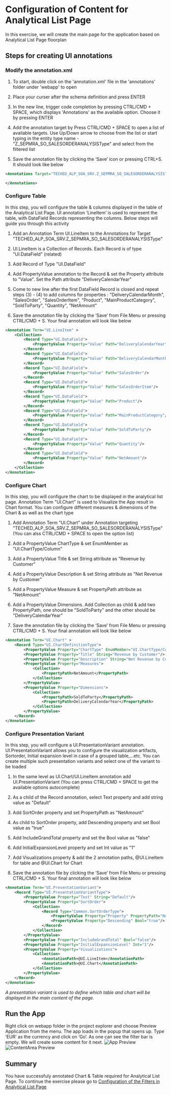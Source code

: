 # Configuration of Content for Analytical List Page
In this exercise, we will create the main page for the application based on Analytical List Page floorplan

## Steps for creating UI annotations

### Modify the annotation.xml
1. To start, double click on the 'annotation.xml' file in the 'annotations' folder under 'webapp' to open

2. Place your curser after the schema definition and press ENTER

3. In the new line, trigger code completion by pressing CTRL/CMD + SPACE, which displays 'Annotations' as the available option. Choose it by pressing ENTER

4. Add the annotation target by Press CTRL/CMD + SPACE to open a list of available targets. Use Up/Down arrow to choose from the list or start typing in the entity type name - "Z_SEPMRA_SO_SALESORDERANALYSISType" and select from the filtered list

5. Save the annotation file by clicking the ‘Save’ icon or pressing CTRL+S. It should look like below
```xml
<Annotations Target="TECHED_ALP_SOA_SRV.Z_SEPMRA_SO_SALESORDERANALYSISType">    

</Annotations>
```

### Configure Table
In this step, you will configure the table & columns displayed in the table of the Analytical List Page. UI annotation ‘LineItem’ is used to represent the table, with DataField Records representing the columns. Below steps will guide you through this activity

1. Add an Annotation Term UI.LineItem to the Annotations for Target "TECHED_ALP_SOA_SRV.Z_SEPMRA_SO_SALESORDERANALYSISType"

2. UI.LineItem is a Collection of Records. Each Record is of type "UI.DataField" (related)

3. Add Record of Type "UI.DataField"

4. Add PropertyValue annotation to the Record & set the Property attribute to "Value". Set the Path attribute "DeliveryCalendarYear"

5. Come to new line after the first DataField Record is closed and repeat steps (3) - (4) to add columns for properties : "DeliveryCalendarMonth", "SalesOrder", "SalesOrderItem", "Product", "MainProductCategory", "SoldToParty", "Quantity", "NetAmount"

6. Save the annotation file by clicking the ‘Save’ from File Menu or pressing CTRL/CMD + S. Your final annotation will look like below
```xml
<Annotation Term="UI.LineItem" >
    <Collection>
        <Record Type="UI.DataField">
            <PropertyValue Property="Value" Path="DeliveryCalendarYear"/>
        </Record>
        <Record Type="UI.DataField">
            <PropertyValue Property="Value" Path="DeliveryCalendarMonth"/>
        </Record>
        <Record Type="UI.DataField">
            <PropertyValue Property="Value" Path="SalesOrder"/>
        </Record>
        <Record Type="UI.DataField">
            <PropertyValue Property="Value" Path="SalesOrderItem"/>
        </Record>
        <Record Type="UI.DataField">
            <PropertyValue Property="Value" Path="Product"/>
        </Record>
        <Record Type="UI.DataField">
            <PropertyValue Property="Value" Path="MainProductCategory"/>
        </Record>
        <Record Type="UI.DataField">
            <PropertyValue Property="Value" Path="SoldToParty"/>
        </Record>
        <Record Type="UI.DataField">
            <PropertyValue Property="Value" Path="Quantity"/>
        </Record>
        <Record Type="UI.DataField">
            <PropertyValue Property="Value" Path="NetAmount"/>
        </Record>
    </Collection>
</Annotation>
```

### Configure Chart
In this step, you will configure the chart to be displayed in the analytical list page. Annotation Term "UI.Chart" is used to Visualize the App result in Chart format. You can configure different measures & dimensions of the Chart & as well as the chart type

1. Add Annotation Term "UI.Chart" under Annotation targeting "TECHED_ALP_SOA_SRV.Z_SEPMRA_SO_SALESORDERANALYSISType" (You can alss CTRL/CMD + SPACE to open the option list)

2. Add a PropertyValue ChartType & set EnumMember as "UI.ChartType/Column"

3. Add a PropertyValue Title & set String attribute as "Revenue by Customer"

4. Add a PropertyValue Description & set String attribute as "Net Revenue by Customer"

5. Add a PropertyValue Measure & set PropertyPath attribute as "NetAmount"

6. Add a PropertyValue Dimensions. Add Collection as child & add two PropertyPath, one should be "SoldToParty" and the other should be "DeliveryCalendarYear"

7. Save the annotation file by clicking the ‘Save’ from File Menu or pressing CTRL/CMD + S. Your final annotation will look like below
```xml
<Annotation Term="UI.Chart" >
    <Record Type="UI.ChartDefinitionType">
        <PropertyValue Property="ChartType" EnumMember="UI.ChartType/Column"/>
        <PropertyValue Property="Title" String="Revenue by Customer"/>
        <PropertyValue Property="Description" String="Net Revenue by Customer"/>
        <PropertyValue Property="Measures">
            <Collection>
                <PropertyPath>NetAmount</PropertyPath>
            </Collection>
        </PropertyValue>
        <PropertyValue Property="Dimensions">
            <Collection>
                <PropertyPath>SoldToParty</PropertyPath>
                <PropertyPath>DeliveryCalendarYear</PropertyPath>
            </Collection>
        </PropertyValue>
    </Record>
</Annotation>
```

### Configure Presentation Variant
In this step, you will configure a UI.PresentationVariant annotation. UI.PresentationVariant allows you to configure the visualization artifacts, Sortorder, Initial expansion level in case of a grouped table,...etc. You can create multiple such presentation variants and select one of the variant to be loaded

1. In the same level as UI.Chart/UI.LineItem annotation add UI.PresentationVariant (You can press CTRL/CMD + SPACE to get the available options autocomplete)

2. As a child of the Record annotation, select Text property and add string value as "Default"

3. Add SortOrder property and set PropertyPath as "NetAmount"

4. As child to SortOrder property, add Descending property and set Bool value as "true"

5. Add IncludeGrandTotal property and set the Bool value as "false"

6. Add InitialExpansionLevel property and set Int value as "1"

7. Add Visualizations property & add the 2 annotation paths, @UI.LineItem for table and @UI.Chart for Chart

8. Save the annotation file by clicking the ‘Save’ from File Menu or pressing CTRL/CMD + S. Your final annotation will look like below
```xml
<Annotation Term="UI.PresentationVariant">
    <Record Type="UI.PresentationVariantType">
        <PropertyValue Property="Text" String="Default"/>
        <PropertyValue Property="SortOrder">
            <Collection>
                <Record Type="Common.SortOrderType">
                    <PropertyValue Property="Property" PropertyPath="NetAmount"/>
                    <PropertyValue Property="Descending" Bool="true"/>
                </Record>
            </Collection>
        </PropertyValue>
        <PropertyValue Property="IncludeGrandTotal" Bool="false"/>
        <PropertyValue Property="InitialExpansionLevel" Int="1"/>
        <PropertyValue Property="Visualizations">
            <Collection>
                <AnnotationPath>@UI.LineItem</AnnotationPath>
                <AnnotationPath>@UI.Chart</AnnotationPath>
            </Collection>
        </PropertyValue>
    </Record>
</Annotation>
```
*A presentation variant is used to define which table and chart will be displayed in the main content of the page.*

## Run the App
Right click on webapp folder in the project explorer and choose Preview Application from the menu.
The app loads in the popup that opens up. Type ‘EUR’ as the currency and click on ‘Go’.
As one can see the filter bar is empty. We will create some content for it next.
![App Preview](../ex2/images/AppPreview.png)
![ContentArea Preview](../ex2/images/AppContentArea.png)

## Summary
You have successfuly annotated Chart & Table required for Analytical List Page. To continue the exercise please go to [Configuration of the Filters in Analytical List Page](../ex3/README.md)

